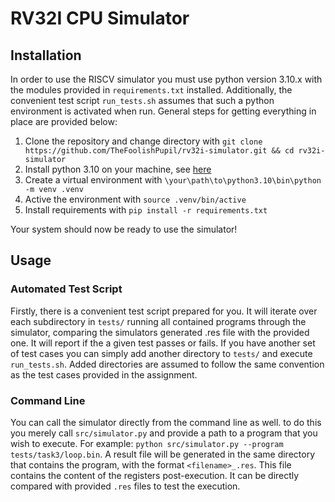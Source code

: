 # RV32I CPU Simulator

## Installation

In order to use the RISCV simulator you must use python version 3.10.x with the modules provided in `requirements.txt` installed. Additionally, the convenient test script `run_tests.sh` assumes that such a python environment is activated when run. General steps for getting everything in place are provided below:

1. Clone the repository and change directory with `git clone https://github.com/TheFoolishPupil/rv32i-simulator.git && cd rv32i-simulator`
2. Install python 3.10 on your machine, see [here](https://www.python.org/downloads/release/python-3100/)
3. Create a virtual environment with `\your\path\to\python3.10\bin\python -m venv .venv`
4. Active the environment with `source .venv/bin/active`
5. Install requirements with `pip install -r requirements.txt`

Your system should now be ready to use the simulator!

## Usage

### Automated Test Script

Firstly, there is a convenient test script prepared for you. It will iterate over each subdirectory in `tests/` running all contained programs through the simulator, comparing the simulators generated .res file with the provided one. It will report if the a given test passes or fails. If you have another set of test cases you can simply add another directory to `tests/` and execute `run_tests.sh`. Added directories are assumed to follow the same convention as the test cases provided in the assignment.

### Command Line

You can call the simulator directly from the command line as well. to do this you merely call `src/simulator.py` and provide a path to a program that you wish to execute. For example: `python src/simulator.py --program tests/task3/loop.bin`. A result file will be generated in the same directory that contains the program, with the format `<filename>_.res`. This file contains the content of the registers post-execution. It can be directly compared with provided `.res` files to test the execution.
